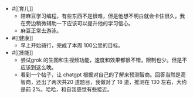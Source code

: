 - #[[育儿]]
    - 陪麻豆学习编程，有些东西不是很难，但是他想不明白就会卡住很久，我在旁边稍微辅助一下应该可以提升他的学习信心。
    - 麻豆正常去游泳。
- #[[健康]]
    - 早上开始骑行，完成了本周 100公里的目标。
- #[[技能]]
    - 尝试grok 的生图和生视频功能，速度和效果都很不错，限制也少。但是不应该到这么晚。
    - 看到一个帖子，让 chatgpt 根据对自己的了解来预测智商。回答当然是高智商，还出了两次共20 道题目，我做对了 18 道，推测在 130 左右，大约是前 2%。哈哈，和自我感觉有些接近。
